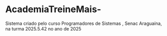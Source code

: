 # AcademiaTreineMais-
Sistema criado pelo curso Programadores de Sistemas , Senac Araguaína, na turma 2025.5.42 no ano de 2025
